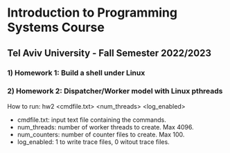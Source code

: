 # Introduction to Programming Systems Course 
## Tel Aviv University - Fall Semester 2022/2023

### 1) Homework 1: Build a shell under Linux

### 2) Homework 2: Dispatcher/Worker model with Linux pthreads
How to run:   hw2 <cmdfile.txt> <num_threads> <num counters> <log_enabled>
- cmdfile.txt: input text file containing the commands.
- num_threads: number of worker threads to create. Max 4096.
- num_counters: number of counter files to create. Max 100.
- log_enabled: 1 to write trace files, 0 witout trace files.
